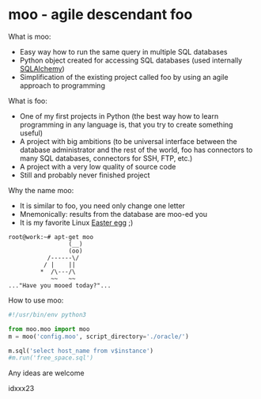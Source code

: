 moo - agile descendant foo
==========================

What is moo:

 * Easy way how to run the same query in multiple SQL databases
 * Python object created for accessing SQL databases (used internally [SQLAlchemy](http://www.sqlalchemy.org/))
 * Simplification of the existing project called foo by using an agile approach to programming

What is foo:

 * One of my first projects in Python (the best way how to learn programming in any language is, that you try to create something useful)
 * A project with big ambitions (to be universal interface between the database administrator and the rest of the world, foo has connectors to many SQL databases, connectors for SSH, FTP, etc.)
 * A project with a very low quality of source code
 * Still and probably never finished project
 
Why the name moo:

 * It is similar to foo, you need only change one letter
 * Mnemonically: results from the database are moo-ed you
 * It is my favorite Linux [Easter egg](http://en.wikipedia.org/wiki/Easter_egg_%28media%29) ;)

```shell
root@work:~# apt-get moo
                 (__) 
                 (oo) 
           /------\/ 
          / |    ||   
         *  /\---/\ 
            ~~   ~~   
..."Have you mooed today?"...
```

How to use moo:

```python
#!/usr/bin/env python3

from moo.moo import moo
m = moo('config.moo', script_directory='./oracle/')

m.sql('select host_name from v$instance')
#m.run('free_space.sql')
```

Any ideas are welcome

idxxx23
